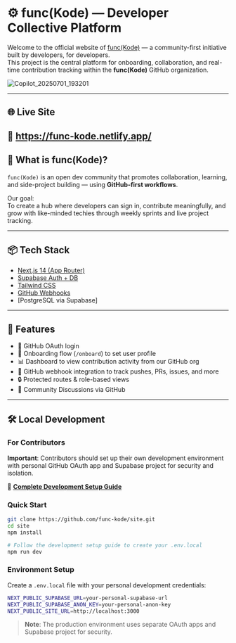 # ⚙️ func(Kode) — Developer Collective Platform

Welcome to the official website of [func(Kode)](https://func-kode.netlify.app/) — a community-first initiative built by developers, for developers.  
This project is the central platform for onboarding, collaboration, and real-time contribution tracking within the **func(Kode)** GitHub organization.

![Copilot_20250701_193201](https://github.com/user-attachments/assets/8f3c155a-3722-45a7-a86e-3894d83922e4)

---

## 🌐 Live Site

🔗 https://func-kode.netlify.app/
---

## 🧠 What is func(Kode)?

`func(Kode)` is an open dev community that promotes collaboration, learning, and side-project building — using **GitHub-first workflows**.

Our goal:  
To create a hub where developers can sign in, contribute meaningfully, and grow with like-minded techies through weekly sprints and live project tracking.

---

## 📦 Tech Stack

- [Next.js 14 (App Router)](https://nextjs.org/)
- [Supabase Auth + DB](https://supabase.com/)
- [Tailwind CSS](https://tailwindcss.com/)
- [GitHub Webhooks](https://docs.github.com/en/developers/webhooks-and-events/about-webhooks)
- [PostgreSQL via Supabase]

---

## 🚀 Features

- 🔐 GitHub OAuth login
- 🧑 Onboarding flow (`/onboard`) to set user profile
- 📊 Dashboard to view contribution activity from our GitHub org
- 🔔 GitHub webhook integration to track pushes, PRs, issues, and more
- 🔒 Protected routes & role-based views
- 💬 Community Discussions via GitHub

---

## 🛠️ Local Development

### For Contributors

**Important**: Contributors should set up their own development environment with personal GitHub OAuth app and Supabase project for security and isolation.

📖 **[Complete Development Setup Guide](./docs/DEVELOPMENT_SETUP.md)**

### Quick Start

```bash
git clone https://github.com/func-kode/site.git
cd site
npm install

# Follow the development setup guide to create your .env.local
npm run dev
```

### Environment Setup

Create a `.env.local` file with your personal development credentials:

```bash
NEXT_PUBLIC_SUPABASE_URL=your-personal-supabase-url
NEXT_PUBLIC_SUPABASE_ANON_KEY=your-personal-anon-key
NEXT_PUBLIC_SITE_URL=http://localhost:3000
```

> **Note**: The production environment uses separate OAuth apps and Supabase project for security.
